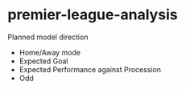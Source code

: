 # premier-league-analysis

Planned model direction
- Home/Away mode
- Expected Goal
- Expected Performance against Procession
- Odd
